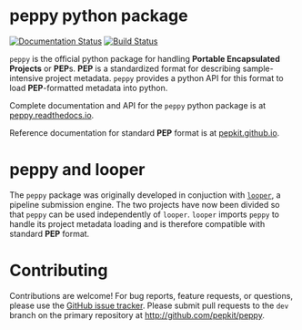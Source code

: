 # peppy python package

[![Documentation Status](http://readthedocs.org/projects/pep/badge/?version=latest)](http://peppy.readthedocs.io/en/latest/?badge=latest) [![Build Status](https://travis-ci.org/pepkit/pep.svg?branch=master)](https://travis-ci.org/pepkit/peppy)

`peppy` is the official python package for handling **Portable Encapsulated Projects** or **PEP**s. **PEP** is a standardized format for describing sample-intensive project metadata. `peppy` provides a python API for this format to load **PEP**-formatted metadata into python.

Complete documentation and API for the `peppy` python package is at [peppy.readthedocs.io](http://peppy.readthedocs.io/).

Reference documentation for standard **PEP** format is at [pepkit.github.io](https://pepkit.github.io/).

# peppy and looper

The `peppy` package was originally developed in conjuction with [`looper`](http://github.com/pepkit/looper), a pipeline submission engine. The two projects have now been divided so that `peppy` can be used independently of `looper`. `looper` imports `peppy` to handle its project metadata loading and is therefore compatible with standard **PEP** format.

# Contributing

Contributions are welcome! For bug reports, feature requests, or questions, please use the [GitHub issue tracker](https://github.com/pepkit/peppy/issues). Please submit pull requests to the `dev` branch on the primary repository at http://github.com/pepkit/peppy.
